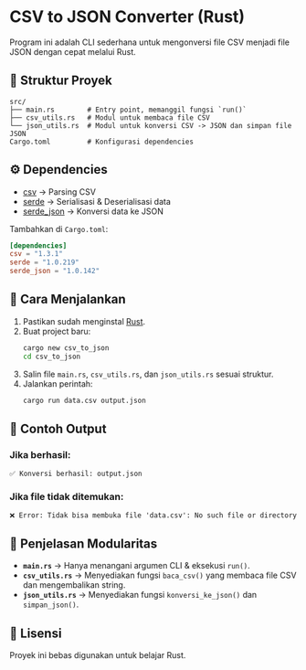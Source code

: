 # CSV to JSON Converter (Rust)

Program ini adalah CLI sederhana untuk mengonversi file CSV menjadi file JSON dengan cepat melalui
Rust.

## 📂 Struktur Proyek

```
src/
├── main.rs        # Entry point, memanggil fungsi `run()`
├── csv_utils.rs   # Modul untuk membaca file CSV
└── json_utils.rs  # Modul untuk konversi CSV -> JSON dan simpan file JSON
Cargo.toml         # Konfigurasi dependencies
```

## ⚙️ Dependencies

- [csv](https://crates.io/crates/csv) → Parsing CSV
- [serde](https://crates.io/crates/serde) → Serialisasi & Deserialisasi data
- [serde_json](https://crates.io/crates/serde_json) → Konversi data ke JSON

Tambahkan di `Cargo.toml`:

```toml
[dependencies]
csv = "1.3.1"
serde = "1.0.219"
serde_json = "1.0.142"
```

## 🚀 Cara Menjalankan

1. Pastikan sudah menginstal [Rust](https://www.rust-lang.org/).
2. Buat project baru:
   ```bash
   cargo new csv_to_json
   cd csv_to_json
   ```
3. Salin file `main.rs`, `csv_utils.rs`, dan `json_utils.rs` sesuai struktur.
4. Jalankan perintah:
   ```bash
   cargo run data.csv output.json
   ```

## 📌 Contoh Output

### Jika berhasil:

```
✅ Konversi berhasil: output.json
```

### Jika file tidak ditemukan:

```
❌ Error: Tidak bisa membuka file 'data.csv': No such file or directory
```

## 📖 Penjelasan Modularitas

- **`main.rs`** → Hanya menangani argumen CLI & eksekusi `run()`.
- **`csv_utils.rs`** → Menyediakan fungsi `baca_csv()` yang membaca file CSV dan mengembalikan
  string.
- **`json_utils.rs`** → Menyediakan fungsi `konversi_ke_json()` dan `simpan_json()`.

## 📜 Lisensi

Proyek ini bebas digunakan untuk belajar Rust.
